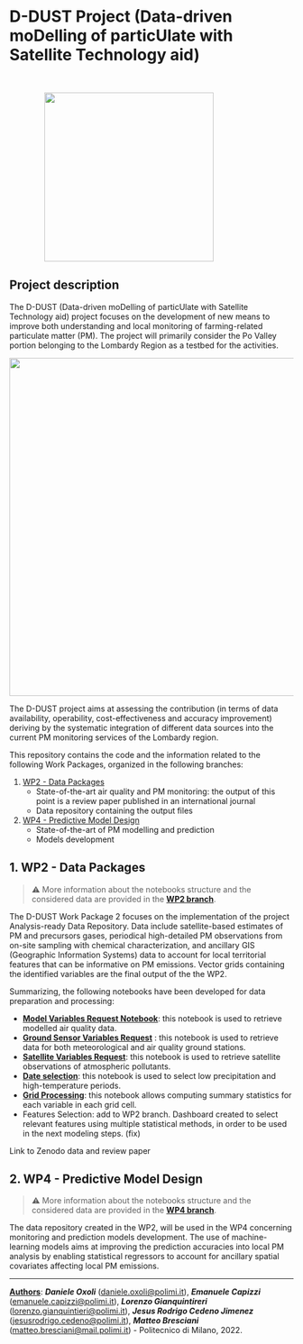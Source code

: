 # D-DUST Project (Data-driven moDelling of particUlate with Satellite Technology aid)
<br>
<p align="center">
<img style="margin-right:80px;" src=img/DDUST__Nero.png width="300">
</p>

## Project description
The D-DUST (Data-driven moDelling of particUlate with Satellite Technology aid) project focuses on the development of new means to improve both understanding and local monitoring of farming-related particulate matter (PM). The project will primarily consider the Po Valley portion belonging to the Lombardy Region as a testbed for the activities. 

<p align="center">
<img src=img/testbed.png width="600">
</p>

The D-DUST project aims at assessing the contribution (in terms of data availability, operability, cost-effectiveness and accuracy improvement) deriving by the systematic integration of different data sources into the current PM monitoring services of the Lombardy region.

This repository contains the code and the information related to the following Work Packages, organized in the following branches:

1. [WP2 - Data Packages](https://github.com/gisgeolab/D-DUST/tree/WP2)
    - State-of-the-art air quality and PM monitoring: the output of this point is a review paper published in an international journal
    - Data repository containing the output files
2. [WP4 - Predictive Model Design](https://github.com/gisgeolab/D-DUST/tree/WP4)
    - State-of-the-art of PM modelling and prediction
    - Models development

## 1. WP2 - Data Packages

> :warning: More information about the notebooks structure and the considered data are provided in the **[WP2 branch](https://github.com/gisgeolab/D-DUST/tree/WP2)**.

The D-DUST Work Package 2 focuses on the implementation of the project Analysis-ready Data Repository. Data include satellite-based estimates of PM and precursors gases, periodical high-detailed PM observations from on-site sampling with chemical characterization, and ancillary GIS (Geographic Information Systems) data to account for local territorial features that can be informative on PM emissions. Vector grids containing the identified variables are the final output of the the WP2.

Summarizing, the following notebooks have been developed for data preparation and processing:

- [**Model Variables Request Notebook**](https://github.com/opengeolab/D-DUST/blob/WP2/Model%20Variables%20Request.ipynb): this notebook is used to retrieve modelled air quality data.
- [**Ground Sensor Variables Request**](https://github.com/gisgeolab/D-DUST/blob/WP2/Ground%20Sensor%20Variables%20Request%20.ipynb) : this notebook is used to retrieve data for both meteorological and air quality ground stations.
- [**Satellite Variables Request**](https://github.com/opengeolab/D-DUST/blob/WP2/Satellite%20Variables%20Request.ipynb): this notebook is used to retrieve satellite observations of atmospheric pollutants.
- [**Date selection**](https://github.com/opengeolab/D-DUST/blob/WP2/Date%20selection.ipynb): this notebook is used to select low precipitation and high-temperature periods.
- [**Grid Processing**](https://github.com/gisgeolab/D-DUST/blob/WP2/Grid%20Processing.ipynb): this notebook allows computing summary statistics for each variable in each grid cell.
- Features Selection: add to WP2 branch. Dashboard created to select relevant features using multiple statistical methods, in order to be used in the next modeling steps. (fix)

Link to Zenodo data and review paper

## 2. WP4 - Predictive Model Design

> :warning: More information about the notebooks structure and the considered data are provided in the **[WP4 branch](https://github.com/gisgeolab/D-DUST/tree/WP4)**.

The data repository created in the WP2, will be used in the WP4 concerning monitoring and prediction models development. The use of machine-learning models aims at improving the prediction accuracies into local PM analysis by enabling statistical regressors to account for ancillary spatial covariates affecting local PM emissions.

---

<ins><b>Authors</b></ins>: <b>*Daniele Oxoli*</b> (daniele.oxoli@polimi.it), <b>*Emanuele Capizzi*</b> (emanuele.capizzi@polimi.it), <b>*Lorenzo Gianquintireri*</b> (lorenzo.gianquintieri@polimi.it), <b>*Jesus Rodrigo Cedeno Jimenez*</b> (jesusrodrigo.cedeno@polimi.it), <b>*Matteo Bresciani*</b> (matteo.bresciani@mail.polimi.it) - Politecnico di Milano, 2022.
